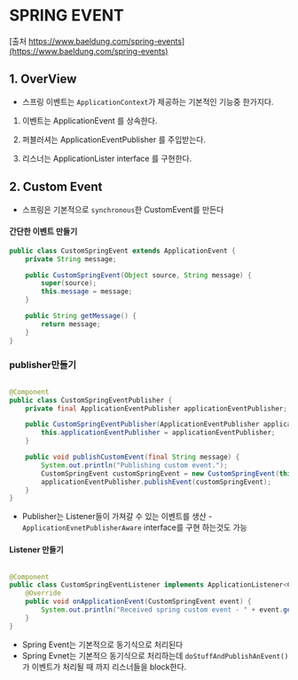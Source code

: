 # SPRING EVENT

[출처 https://www.baeldung.com/spring-events](https://www.baeldung.com/spring-events)

## 1. OverView

- 스프링 이벤트는 ```ApplicationContext```가 제공하는 기본적인 기능중 한가지다.

1. 이벤트는 ApplicationEvent 를 상속한다.

2. 퍼블러셔는 ApplicationEventPublisher 를 주입받는다.

3. 리스너는 ApplicationLister interface 를 구현한다.

## 2. Custom Event

- 스프링은 기본적으로 ```synchronous```한 CustomEvent를 만든다

#### 간단한 이벤트 만들기

```java
public class CustomSpringEvent extends ApplicationEvent {
    private String message;

    public CustomSpringEvent(Object source, String message) {
        super(source);
        this.message = message;
    }

    public String getMessage() {
        return message;
    }
}
```

### publisher만들기

```java

@Component
public class CustomSpringEventPublisher {
    private final ApplicationEventPublisher applicationEventPublisher;

    public CustomSpringEventPublisher(ApplicationEventPublisher applicationEventPublisher) {
        this.applicationEventPublisher = applicationEventPublisher;
    }

    public void publishCustomEvent(final String message) {
        System.out.println("Publishing custom event.");
        CustomSpringEvent customSpringEvent = new CustomSpringEvent(this, message);
        applicationEventPublisher.publishEvent(customSpringEvent);
    }
}

```
- Publisher는 Listener들이 가져갈 수 있는 이벤트를 생산
-```ApplicationEvnetPublisherAware``` interface를 구현 하는것도 가능

#### Listener 만들기

```java

@Component
public class CustomSpringEventListener implements ApplicationListener<CustomSpringEvent> {
    @Override
    public void onApplicationEvent(CustomSpringEvent event) {
        System.out.println("Received spring custom event - " + event.getMessage());
    }
}
```
- Spring Event는 기본적으로 동기식으로 처리된다 
- Spring Evnet는 기본적으 동기식으로 처리하는데 ```doStuffAndPublishAnEvent()```가 이벤트가 처리될 때 까지 리스너들을 block한다.